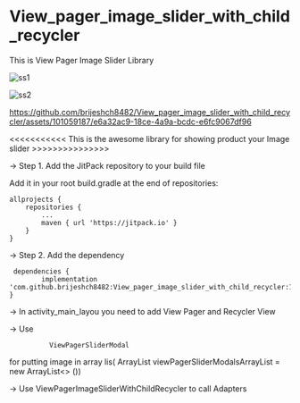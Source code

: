 # View_pager_image_slider_with_child_recycler
This is View Pager Image Slider Library


   ![ss1](https://github.com/brijeshch8482/View_pager_image_slider_with_child_recycler/assets/101059187/120cd111-db59-4ec0-913d-8db2d05c6db2)
       
       
   ![ss2](https://github.com/brijeshch8482/View_pager_image_slider_with_child_recycler/assets/101059187/8dd81a64-7278-4e25-8a07-af6a876fc5e3)


   https://github.com/brijeshch8482/View_pager_image_slider_with_child_recycler/assets/101059187/e6a32ac9-18ce-4a9a-bcdc-e6fc9067df96



<<<<<<<<<<<   This is the awesome library for showing product your Image slider >>>>>>>>>>>>>>>

->  Step 1. Add the JitPack repository to your build file

Add it in your root build.gradle at the end of repositories:

    allprojects {
		repositories {
			...
			maven { url 'https://jitpack.io' }
		}
	}
  
  -> Step 2. Add the dependency
  
     dependencies {
	        implementation 'com.github.brijeshch8482:View_pager_image_slider_with_child_recycler:1.0'
	}
  
  -> In activity_main_layou you need to add View Pager and Recycler View
  
  
  
  
  -> Use 
  
              ViewPagerSliderModal 
	      
	      
  for putting image in array lis( ArrayList<ViewPagerSliderModal> viewPagerSliderModalsArrayList = new ArrayList<> ())
	
	
  -> Use ViewPagerImageSliderWithChildRecycler to call Adapters
  
